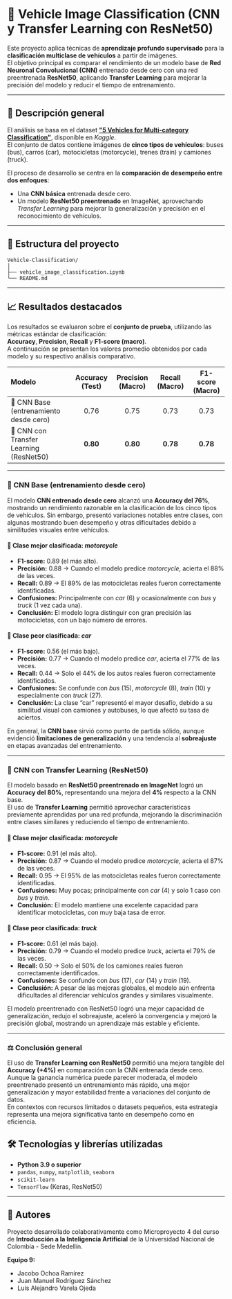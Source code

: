 # 🚗 Vehicle Image Classification (CNN y Transfer Learning con ResNet50)

Este proyecto aplica técnicas de **aprendizaje profundo supervisado** para la **clasificación multiclase de vehículos** a partir de imágenes.  
El objetivo principal es comparar el rendimiento de un modelo base de **Red Neuronal Convolucional (CNN)** entrenado desde cero con una red preentrenada **ResNet50**, aplicando **Transfer Learning** para mejorar la precisión del modelo y reducir el tiempo de entrenamiento.

---

## 📘 Descripción general

El análisis se basa en el dataset **["5 Vehicles for Multi-category Classification"](https://www.kaggle.com/datasets/mrtontrnok/5-vehichles-for-multicategory-classification)**, disponible en *Kaggle*.  
El conjunto de datos contiene imágenes de **cinco tipos de vehículos**: buses (bus), carros (car), motocicletas (motorcycle), trenes (train) y camiones (truck).  

El proceso de desarrollo se centra en la **comparación de desempeño entre dos enfoques**:
- Una **CNN básica** entrenada desde cero.  
- Un modelo **ResNet50 preentrenado** en ImageNet, aprovechando *Transfer Learning* para mejorar la generalización y precisión en el reconocimiento de vehículos.

---

## 📂 Estructura del proyecto

```plaintext
Vehicle-Classification/
│
├── vehicle_image_classification.ipynb
└── README.md
```

---

## 📈 Resultados destacados

Los resultados se evaluaron sobre el **conjunto de prueba**, utilizando las métricas estándar de clasificación:  
**Accuracy**, **Precision**, **Recall** y **F1-score (macro)**.  
A continuación se presentan los valores promedio obtenidos por cada modelo y su respectivo análisis comparativo.

| Modelo | Accuracy (Test) | Precision (Macro) | Recall (Macro) | F1-score (Macro) |
|:--------|:---------------:|:-----------------:|:---------------:|:----------------:|
| 🧩 CNN Base (entrenamiento desde cero) | 0.76 | 0.75 | 0.73 | 0.73 |
| 🔁 CNN con Transfer Learning (ResNet50) | **0.80** | **0.80** | **0.78** | **0.78** |

---

### 🧩 CNN Base (entrenamiento desde cero)

El modelo **CNN entrenado desde cero** alcanzó una **Accuracy del 76%**, mostrando un rendimiento razonable en la clasificación de los cinco tipos de vehículos. Sin embargo, presentó variaciones notables entre clases, con algunas mostrando buen desempeño y otras dificultades debido a similitudes visuales entre vehículos.

#### 🔹 Clase mejor clasificada: *motorcycle*
- **F1-score:** 0.89 (el más alto).  
- **Precisión:** 0.88 → Cuando el modelo predice *motorcycle*, acierta el 88% de las veces.  
- **Recall:** 0.89 → El 89% de las motocicletas reales fueron correctamente identificadas.  
- **Confusiones:** Principalmente con *car* (6) y ocasionalmente con *bus* y *truck*  (1 vez cada una).  
- **Conclusión:** El modelo logra distinguir con gran precisión las motocicletas, con un bajo número de errores.

#### 🔻 Clase peor clasificada: *car*
- **F1-score:** 0.56 (el más bajo).  
- **Precisión:** 0.77 → Cuando el modelo predice *car*, acierta el 77% de las veces.  
- **Recall:** 0.44 → Solo el 44% de los autos reales fueron correctamente identificados.  
- **Confusiones:** Se confunde con *bus* (15), *motorcycle* (8), *train* (10) y especialmente con *truck* (27).  
- **Conclusión:** La clase “car” representó el mayor desafío, debido a su similitud visual con camiones y autobuses, lo que afectó su tasa de aciertos.

En general, la **CNN base** sirvió como punto de partida sólido, aunque evidenció **limitaciones de generalización** y una tendencia al **sobreajuste** en etapas avanzadas del entrenamiento.

---

### 🔁 CNN con Transfer Learning (ResNet50)

El modelo basado en **ResNet50 preentrenado en ImageNet** logró un **Accuracy del 80%**, representando una mejora del **4%** respecto a la CNN base.  
El uso de **Transfer Learning** permitió aprovechar características previamente aprendidas por una red profunda, mejorando la discriminación entre clases similares y reduciendo el tiempo de entrenamiento.

#### 🔹 Clase mejor clasificada: *motorcycle*
- **F1-score:** 0.91 (el más alto).  
- **Precisión:** 0.87 → Cuando el modelo predice *motorcycle*, acierta el 87% de las veces.  
- **Recall:** 0.95 → El 95% de las motocicletas reales fueron correctamente identificadas.  
- **Confusiones:** Muy pocas; principalmente con *car* (4) y solo 1 caso con *bus* y *train*.  
- **Conclusión:** El modelo mantiene una excelente capacidad para identificar motocicletas, con muy baja tasa de error.

#### 🔻 Clase peor clasificada: *truck*
- **F1-score:** 0.61 (el más bajo).  
- **Precisión:** 0.79 → Cuando el modelo predice *truck*, acierta el 79% de las veces.  
- **Recall:** 0.50 → Solo el 50% de los camiones reales fueron correctamente identificados.  
- **Confusiones:** Se confunde con *bus* (17), *car* (14) y *train* (19).  
- **Conclusión:** A pesar de las mejoras globales, el modelo aún enfrenta dificultades al diferenciar vehículos grandes y similares visualmente.

El modelo preentrenado con ResNet50 logró una mejor capacidad de generalización, redujo el sobreajuste, aceleró la convergencia y mejoró la precisión global, mostrando un aprendizaje más estable y eficiente.

---

### ⚖️ Conclusión general

El uso de **Transfer Learning con ResNet50** permitió una mejora tangible del **Accuracy (+4%)** en comparación con la CNN entrenada desde cero.  
Aunque la ganancia numérica puede parecer moderada, el modelo preentrenado presentó un entrenamiento más rápido, una mejor generalización y mayor estabilidad frente a variaciones del conjunto de datos.  
En contextos con recursos limitados o datasets pequeños, esta estrategia representa una mejora significativa tanto en desempeño como en eficiencia.

## 🛠️ Tecnologías y librerías utilizadas

- **Python 3.9 o superior**
- `pandas`, `numpy`, `matplotlib`, `seaborn`
- `scikit-learn`
- `TensorFlow` (Keras, ResNet50)

---

## 👥 Autores

Proyecto desarrollado colaborativamente como Microproyecto 4 del curso de **Introducción a la Inteligencia Artificial** de la Universidad Nacional de Colombia - Sede Medellín.

**Equipo 9:**

- Jacobo Ochoa Ramírez
- Juan Manuel Rodríguez Sánchez
- Luis Alejandro Varela Ojeda
